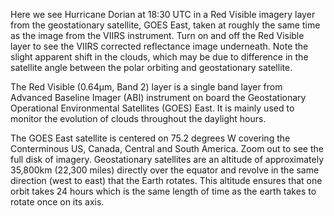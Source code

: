Here we see Hurricane Dorian at 18:30 UTC in a Red Visible imagery layer from the geostationary satellite, GOES East, taken at roughly the same time as the image from the VIIRS instrument. Turn on and off the Red Visible layer to see the VIIRS corrected reflectance image underneath. Note the slight apparent shift in the clouds, which may be due to difference in the satellite angle between the polar orbiting and geostationary satellite.

The Red Visible (0.64&mu;m, Band 2) layer is a single band layer from Advanced Baseline Imager (ABI) instrument on board the Geostationary Operational Environmental Satellites (GOES) East. It is mainly used to monitor the evolution of clouds throughout the daylight hours.

The GOES East satellite is centered on 75.2 degrees W covering the Conterminous US, Canada, Central and South America. Zoom out to see the full disk of imagery. Geostationary satellites are an altitude of approximately 35,800km (22,300 miles) directly over the equator and revolve in the same direction (west to east) that the Earth rotates. This altitude ensures that one orbit takes 24 hours which is the same length of time as the earth takes to rotate once on its axis. 
